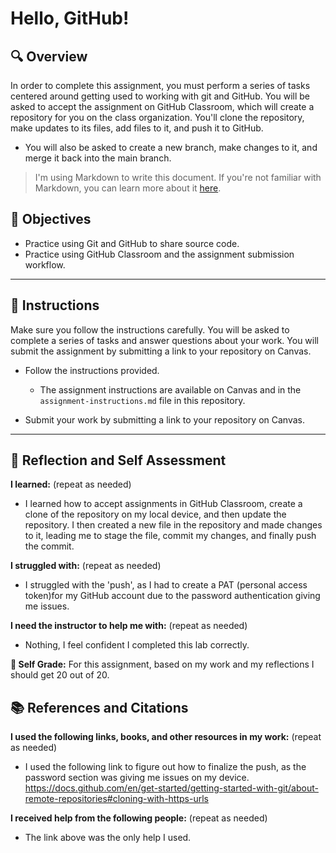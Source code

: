 # Hello, GitHub!

## 🔍 Overview
In order to complete this assignment, you must perform a series of tasks centered around getting used to working with git and GitHub.
You will be asked to accept the assignment on GitHub Classroom, which will create a repository for you on the class organization. You'll clone the repository, make updates to its files, add files to it, and push it to GitHub.
* You will also be asked to create a new branch, make changes to it, and merge it back into the main branch.

> I'm using Markdown to write this document. If you're not familiar with Markdown, you can learn more about it [here](https://guides.github.com/features/mastering-markdown/).

## 🎯 Objectives
- Practice using Git and GitHub to share source code.
- Practice using GitHub Classroom and the assignment submission workflow.

---------------
## 📝 Instructions
Make sure you follow the instructions carefully. You will be asked to complete a series of tasks and answer questions about your work. You will submit the assignment by submitting a link to your repository on Canvas.

- Follow the instructions provided.
  - The assignment instructions are available on Canvas and in the `assignment-instructions.md` file in this repository.

- Submit your work by submitting a link to your repository on Canvas.

---------------
## 💭 Reflection and Self Assessment

**I learned:** (repeat as needed)
- I learned how to accept assignments in GitHub Classroom, create a clone of the repository on my local device, and then update the repository. I then created a new file in the repository and made changes to it, leading me to stage the file, commit my changes, and finally push the commit. 

**I struggled with:** (repeat as needed)
- I struggled with the 'push', as I had to create a PAT (personal access token)for my GitHub account due to the password authentication giving me issues.

**I need the instructor to help me with:** (repeat as needed)
- Nothing, I feel confident I completed this lab correctly.

**💯 Self Grade:** For this assignment, based on my work and my reflections I should get 20 out of 20.


## 📚 References and Citations
**I used the following links, books, and other resources in my work:** (repeat as needed)

- I used the following link to figure out how to finalize the push, as the password section was giving me issues on my device. 
https://docs.github.com/en/get-started/getting-started-with-git/about-remote-repositories#cloning-with-https-urls
  
**I received help from the following people:** (repeat as needed)
- The link above was the only help I used.
